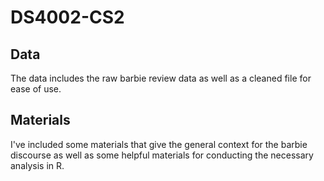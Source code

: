 # DS4002-CS2

## Data
The data includes the raw barbie review data as well as a cleaned file for ease of use.

## Materials
I've included some materials that give the general context for the barbie discourse as well as some helpful materials for conducting the necessary analysis in R.
